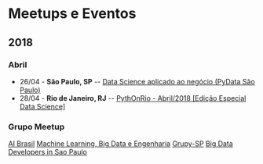 # Meetups e Eventos

## 2018

### Abril

* 26/04 - **São Paulo, SP** -- [Data Science aplicado ao negócio (PyData São Paulo)](https://www.meetup.com/pt-BR/PyData-Sao-Paulo/events/249621000/)
* 28/04 - **Rio de Janeiro, RJ** -- [PythOnRio - Abril/2018 [Edição Especial Data Science]](https://www.meetup.com/pt-BR/pythonrio/events/249433444/)

### Grupo Meetup
[AI Brasil](https://www.meetup.com/pt-BR/ai-brasil/)
[Machine Learning, Big Data e Engenharia](https://www.meetup.com/pt-BR/machine-learning-big-data-engenharia/)
[Grupy-SP](https://www.meetup.com/pt-BR/Grupy-SP/)
[Big Data Developers in Sao Paulo](https://www.meetup.com/pt-BR/Big-Data-Developers-in-Sao-Paulo/events/255027969/)
